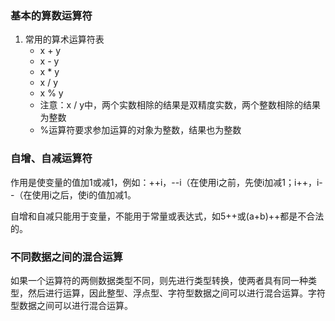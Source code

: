 ### 基本的算数运算符

1. 常用的算术运算符表
	* x + y
	* x - y
	* x * y
	* x / y
	* x % y
	* 注意：x / y中，两个实数相除的结果是双精度实数，两个整数相除的结果为整数
	* %运算符要求参加运算的对象为整数，结果也为整数


### 自增、自减运算符

作用是使变量的值加1或减1，例如：++i，--i（在使用i之前，先使i加减1；i++，i--（在使用i之后，使i的值加减1。

自增和自减只能用于变量，不能用于常量或表达式，如5++或(a+b)++都是不合法的。


### 不同数据之间的混合运算

如果一个运算符的两侧数据类型不同，则先进行类型转换，使两者具有同一种类型，然后进行运算，因此整型、浮点型、字符型数据之间可以进行混合运算。字符型数据之间可以进行混合运算。

